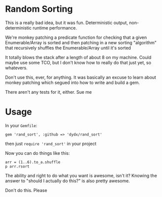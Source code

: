 # Random Sorting

This is a really bad idea, but it was fun. Deterministic output, non-deterministic runtime performance.

We're monkey patching a predicate function for checking that a given Enumerable/Array is sorted and then patching in a new sorting "algorithm" that recursively shuffles the Enumerable/Array until it's sorted

It totally blows the stack after a length of about 8 on my machine. Could maybe use some TCO, but I don't know how to really do that just yet, so whatevers.

Don't use this, ever, for anything. It was basically an excuse to learn about monkey patching which segued into how to write and build a gem.

There aren't any tests for it, either. Sue me

# Usage

In your `Gemfile`:

```
gem 'rand_sort', :github => 'dydx/rand_sort'
```

then just `require 'rand_sort'` in your project

Now you can do things like this:

```
arr = (1..6).to_a.shuffle
p arr.rsort
```

The ability and right to do what you want is awesome, isn't it? Knowing the answer to "should I actually do this?" is also pretty awesome.

Don't do this. Please
